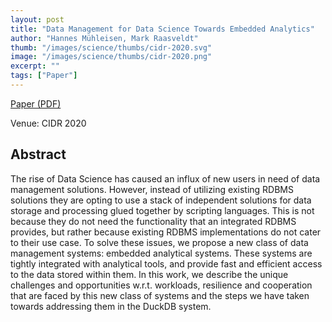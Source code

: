 ```yaml
---
layout: post
title: "Data Management for Data Science Towards Embedded Analytics"
author: "Hannes Mühleisen, Mark Raasveldt"
thumb: "/images/science/thumbs/cidr-2020.svg"
image: "/images/science/thumbs/cidr-2020.png"
excerpt: ""
tags: ["Paper"]
---
```


[Paper (PDF)](https://hannes.muehleisen.org/publications/CIDR2020-raasveldt-muehleisen-duckdb.pdf)

Venue: CIDR 2020

## Abstract

The rise of Data Science has caused an influx of new users in need of data management solutions. However, instead of utilizing existing RDBMS solutions they are opting to use a stack of independent solutions for data storage and processing glued together by scripting languages. This is not because they do not need the functionality that an integrated RDBMS provides, but rather because existing RDBMS implementations do not cater to their use case. To solve these issues, we propose a new class of data management systems: embedded analytical systems. These systems are tightly integrated with analytical tools, and provide fast and efficient access to the data stored within them. In this work, we describe the unique challenges and opportunities w.r.t. workloads, resilience and cooperation that are faced by this new class of systems and the steps we have taken towards addressing them in the DuckDB system.
